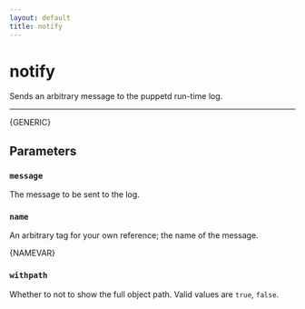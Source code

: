 ```yaml
---
layout: default
title: notify
---
```


notify
======

Sends an arbitrary message to the puppetd run-time log.

* * *

{GENERIC}

Parameters
----------

### `message`

The message to be sent to the log.

### `name`

An arbitrary tag for your own reference; the name of the message.

{NAMEVAR}

### `withpath`

Whether to not to show the full object path. Valid values are
`true`, `false`.
